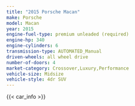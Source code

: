 ```yaml
---
title: "2015 Porsche Macan"
make: Porsche
model: Macan
year: 2015
engine-fuel-type: premium unleaded (required)
engine-hp: 340
engine-cylinders: 6
transmission-type: AUTOMATED_Manual
driven-wheels: all wheel drive
number-of-doors: 4
market-category: Crossover,Luxury,Performance
vehicle-size: Midsize
vehicle-style: 4dr SUV
---
```


{{< car_info >}}
